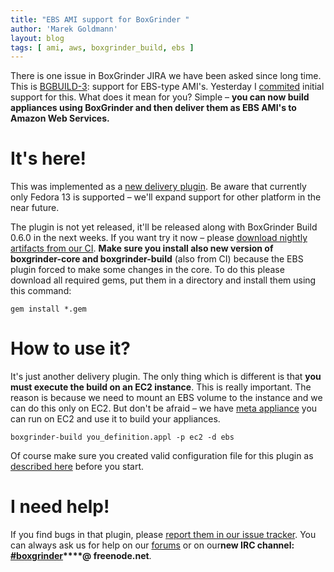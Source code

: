 ```yaml
---
title: "EBS AMI support for BoxGrinder "
author: 'Marek Goldmann'
layout: blog
tags: [ ami, aws, boxgrinder_build, ebs ]
---
```


There
is one issue in BoxGrinder JIRA we have been asked since long time.
This is [BGBUILD-3](https://jira.jboss.org/browse/BGBUILD-3):
support for EBS-type AMI's. Yesterday I
[commited](http://github.com/stormgrind/boxgrinder-build-plugins/commit/dde86215635e63ba25a6cd2c241d631b66222b25)
initial support for this. What does it mean for you? Simple –
**you can now build appliances using BoxGrinder and then deliver them as EBS AMI's to Amazon Web Services.**
# It's here!

This was implemented as a
[new delivery plugin](http://community.jboss.org/docs/DOC-15921).
Be aware that currently only Fedora 13 is supported – we'll expand
support for other platform in the near future.

The plugin is not
yet released, it'll be released along with BoxGrinder Build 0.6.0
in the next weeks. If you want try it now – please
[download nightly artifacts from our CI](http://ci.stormgrind.org/project.html?projectId=project2&tab=projectOverview&guest=1).
**Make sure you install also new version of boxgrinder-core and boxgrinder-build**
(also from CI) because the EBS plugin forced to make some changes
in the core. To do this please download all required gems, put them
in a directory and install them using this command:

    gem install *.gem

# How to use it?

It's just another delivery plugin. The only thing which is
different is that
**you must execute the build on an EC2 instance**. This is really
important. The reason is because we need to mount an EBS volume to
the instance and we can do this only on EC2. But don't be afraid –
we have
[meta appliance](http://www.jboss.org/boxgrinder/downloads/build/meta-appliance.html)
you can run on EC2 and use it to build your appliances.

    boxgrinder-build you_definition.appl -p ec2 -d ebs    

Of course make sure you created valid configuration
file for this plugin as
[described here](http://community.jboss.org/docs/DOC-15921) before
you start.
# I need help!

If you find bugs in that plugin, please
[report them in our issue tracker](https://jira.jboss.org/secure/CreateIssue.jspa?pid=12310920&issuetype=1).
You can always ask us for help on our
[forums](http://community.jboss.org/en/boxgrinder?view=discussions)
or on
our**new IRC channel: [\#boxgrinder](irc://irc.freenode.net/boxgrinder)****@ freenode.net**.